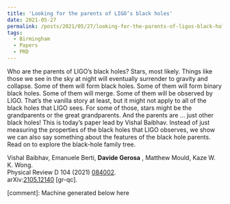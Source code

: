```yaml
---
title: 'Looking for the parents of LIGO’s black holes'
date: 2021-05-27
permalink: /posts/2021/05/27/looking-for-the-parents-of-ligos-black-holes
tags:
  - Birmingham
  - Papers
  - PRD
---
```


Who are the parents of LIGO’s black holes? Stars, most likely. Things like those we see in the sky at night will eventually surrender to gravity and collapse. Some of them will form black holes. Some of them will form binary black holes. Some of them will merge. Some of them will be observed by LIGO. That’s the vanilla story at least, but it might not apply to all of the black holes that LIGO sees. For some of those, stars might be the grandparents or the great grandparents. And the parents are … just other black holes! This is today’s paper lead by Vishal Baibhav. Instead of just measuring the properties of the black holes that LIGO observes, we show we can also say something about the features of the black hole parents. Read on to explore the black-hole family tree.

Vishal Baibhav, Emanuele Berti, **Davide Gerosa** , Matthew Mould, Kaze W. K. Wong.  
Physical Review D 104 (2021) [084002](<https://journals.aps.org/prd/abstract/10.1103/PhysRevD.104.084002>).  
arXiv:[2105.12140](<https://arxiv.org/abs/2105.12140>) [gr-qc].

[comment]: Machine generated below here
